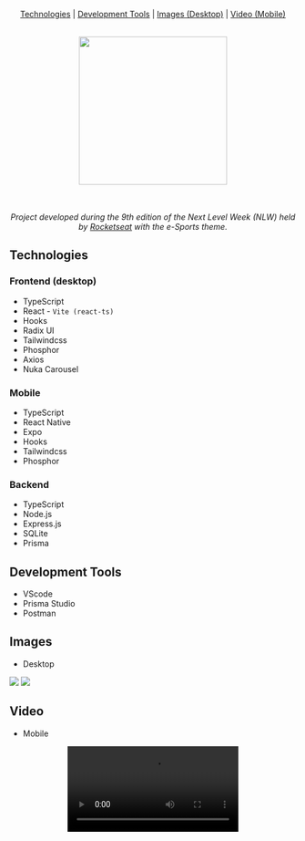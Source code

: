 <div align="center">

  [Technologies](#technologies) | [Development Tools](#development-tools) | [Images (Desktop)](#images) | [Video (Mobile)](#video)

</div>

<br />

<div align="center">
  <img width="260px" src="https://user-images.githubusercontent.com/87145566/191269623-49a6ee58-eb0b-4176-95dd-9c7006d12e4d.svg" />
</div>

<br />
<br />

<p align="center">
  <i>
    Project developed during the 9th edition of the Next Level Week (NLW) held by <a href="https://www.rocketseat.com.br/">Rocketseat</a> with the e-Sports theme.
  </i>
</p>

## Technologies

### Frontend (desktop)

- TypeScript
- React - `Vite (react-ts)`
- Hooks
- Radix UI
- Tailwindcss
- Phosphor
- Axios
- Nuka Carousel

### Mobile

- TypeScript
- React Native
- Expo
- Hooks
- Tailwindcss
- Phosphor

### Backend

- TypeScript
- Node.js
- Express.js
- SQLite
- Prisma

## Development Tools

- VScode
- Prisma Studio
- Postman

## Images

- Desktop

<div>
  <img src="https://user-images.githubusercontent.com/87145566/192120302-aa06045f-6794-4c5e-a762-aec38cc98326.png" />
  <img src="https://user-images.githubusercontent.com/87145566/192146150-dd2c85a0-9d37-4015-b17d-b5ba4d11b90a.png" />
</div>

## Video

- Mobile

<div align="center">
  <video src="https://user-images.githubusercontent.com/87145566/191153617-3fdc437a-601c-49d5-9fa0-1bf42df55484.mp4" autoplay>
    Desculpa, o seu navegador não suporta vídeos incorporados
  </video>
</div>
